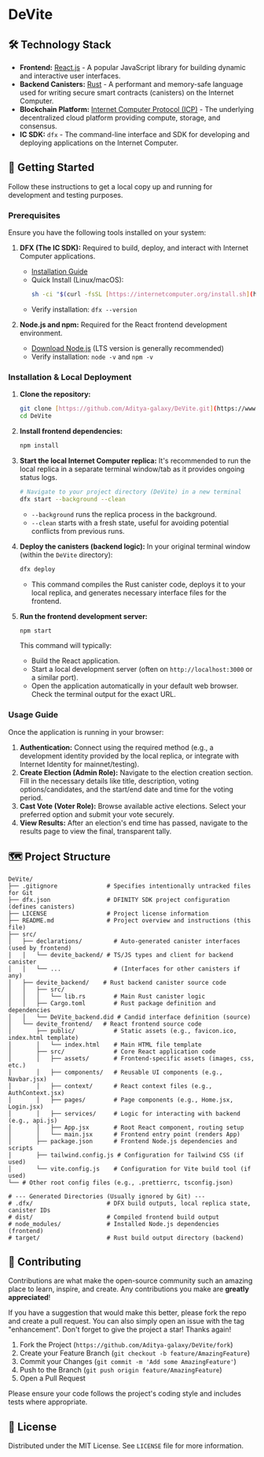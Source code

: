 # DeVite

## 🛠️ Technology Stack

- **Frontend:** [React.js](https://reactjs.org/) - A popular JavaScript library for building dynamic and interactive user interfaces.
- **Backend Canisters:** [Rust](https://www.rust-lang.org/) - A performant and memory-safe language used for writing secure smart contracts (canisters) on the Internet Computer.
- **Blockchain Platform:** [Internet Computer Protocol (ICP)](https://internetcomputer.org/) - The underlying decentralized cloud platform providing compute, storage, and consensus.
- **IC SDK:** `dfx` - The command-line interface and SDK for developing and deploying applications on the Internet Computer.

## 🚀 Getting Started

Follow these instructions to get a local copy up and running for development and testing purposes.

### Prerequisites

Ensure you have the following tools installed on your system:

1.  **DFX (The IC SDK):** Required to build, deploy, and interact with Internet Computer applications.

    - [Installation Guide](https://internetcomputer.org/docs/current/developer-docs/setup/install/)
    - Quick Install (Linux/macOS):
      ```bash
      sh -ci "$(curl -fsSL [https://internetcomputer.org/install.sh](https://www.google.com/search?q=https://internetcomputer.org/install.sh))"
      ```
    - Verify installation: `dfx --version`

2.  **Node.js and npm:** Required for the React frontend development environment.
    - [Download Node.js](https://nodejs.org/) (LTS version is generally recommended)
    - Verify installation: `node -v` and `npm -v`

### Installation & Local Deployment

1.  **Clone the repository:**

    ```bash
    git clone [https://github.com/Aditya-galaxy/DeVite.git](https://www.google.com/search?q=https://github.com/Aditya-galaxy/DeVite.git)
    cd DeVite
    ```

2.  **Install frontend dependencies:**

    ```bash
    npm install
    ```

3.  **Start the local Internet Computer replica:**
    It's recommended to run the local replica in a separate terminal window/tab as it provides ongoing status logs.

    ```bash
    # Navigate to your project directory (DeVite) in a new terminal
    dfx start --background --clean
    ```

    - `--background` runs the replica process in the background.
    - `--clean` starts with a fresh state, useful for avoiding potential conflicts from previous runs.

4.  **Deploy the canisters (backend logic):**
    In your original terminal window (within the `DeVite` directory):

    ```bash
    dfx deploy
    ```

    - This command compiles the Rust canister code, deploys it to your local replica, and generates necessary interface files for the frontend.

5.  **Run the frontend development server:**
    ```bash
    npm start
    ```
    This command will typically:
    - Build the React application.
    - Start a local development server (often on `http://localhost:3000` or a similar port).
    - Open the application automatically in your default web browser. Check the terminal output for the exact URL.

### Usage Guide

Once the application is running in your browser:

1.  **Authentication:** Connect using the required method (e.g., a development identity provided by the local replica, or integrate with Internet Identity for mainnet/testing).
2.  **Create Election (Admin Role):** Navigate to the election creation section. Fill in the necessary details like title, description, voting options/candidates, and the start/end date and time for the voting period.
3.  **Cast Vote (Voter Role):** Browse available active elections. Select your preferred option and submit your vote securely.
4.  **View Results:** After an election's end time has passed, navigate to the results page to view the final, transparent tally.

## 🗺️ Project Structure

```text
DeVite/
├── .gitignore              # Specifies intentionally untracked files for Git
├── dfx.json                # DFINITY SDK project configuration (defines canisters)
├── LICENSE                 # Project license information
├── README.md               # Project overview and instructions (this file)
├── src/
│   ├── declarations/         # Auto-generated canister interfaces (used by frontend)
│   │   └── devite_backend/ # TS/JS types and client for backend canister
│   │   └── ...               # (Interfaces for other canisters if any)
│   ├── devite_backend/    # Rust backend canister source code
│   │   ├── src/
│   │   │   └── lib.rs        # Main Rust canister logic
│   │   ├── Cargo.toml        # Rust package definition and dependencies
│   │   └── DeVite_backend.did # Candid interface definition (source)
│   └── devite_frontend/   # React frontend source code
│       ├── public/           # Static assets (e.g., favicon.ico, index.html template)
│       │   └── index.html    # Main HTML file template
│       ├── src/              # Core React application code
│       │   ├── assets/       # Frontend-specific assets (images, css, etc.)
│       │   ├── components/   # Reusable UI components (e.g., Navbar.jsx)
│       │   ├── context/      # React context files (e.g., AuthContext.jsx)
│       │   ├── pages/        # Page components (e.g., Home.jsx, Login.jsx)
│       │   ├── services/     # Logic for interacting with backend (e.g., api.js)
│       │   ├── App.jsx       # Root React component, routing setup
│       │   └── main.jsx      # Frontend entry point (renders App)
│       ├── package.json      # Frontend Node.js dependencies and scripts
│       ├── tailwind.config.js # Configuration for Tailwind CSS (if used)
│       └── vite.config.js    # Configuration for Vite build tool (if used)
└── # Other root config files (e.g., .prettierrc, tsconfig.json)

# --- Generated Directories (Usually ignored by Git) ---
# .dfx/                     # DFX build outputs, local replica state, canister IDs
# dist/                     # Compiled frontend build output
# node_modules/             # Installed Node.js dependencies (frontend)
# target/                   # Rust build output directory (backend)
```

## 🤝 Contributing

Contributions are what make the open-source community such an amazing place to learn, inspire, and create. Any contributions you make are **greatly appreciated**!

If you have a suggestion that would make this better, please fork the repo and create a pull request. You can also simply open an issue with the tag "enhancement". Don't forget to give the project a star! Thanks again!

1.  Fork the Project (`https://github.com/Aditya-galaxy/DeVite/fork`)
2.  Create your Feature Branch (`git checkout -b feature/AmazingFeature`)
3.  Commit your Changes (`git commit -m 'Add some AmazingFeature'`)
4.  Push to the Branch (`git push origin feature/AmazingFeature`)
5.  Open a Pull Request

Please ensure your code follows the project's coding style and includes tests where appropriate.

## 📄 License

Distributed under the MIT License. See `LICENSE` file for more information.
